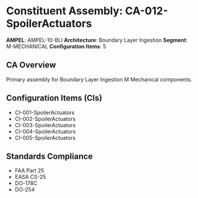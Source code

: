 # Constituent Assembly: CA-012-SpoilerActuators

**AMPEL**: AMPEL-10-BLI
**Architecture**: Boundary Layer Ingestion
**Segment**: M-MECHANICAL
**Configuration Items**: 5

## CA Overview
Primary assembly for Boundary Layer Ingestion M Mechanical components.

## Configuration Items (CIs)
- CI-001-SpoilerActuators
- CI-002-SpoilerActuators
- CI-003-SpoilerActuators
- CI-004-SpoilerActuators
- CI-005-SpoilerActuators

## Standards Compliance
- FAA Part 25
- EASA CS-25
- DO-178C
- DO-254
